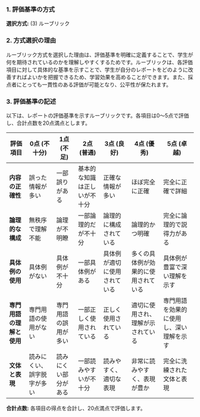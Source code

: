 ### 1. 評価基準の方式
**選択方式:** (3) ルーブリック

### 2. 方式選択の理由
ルーブリック方式を選択した理由は、評価基準を明確に定義することで、学生が何を期待されているのかを理解しやすくするためです。ルーブリックは、各評価項目に対して具体的な基準を示すことで、学生が自分のレポートをどのように改善すればよいかを把握できるため、学習効果を高めることができます。また、採点者にとっても一貫性のある評価が可能となり、公平性が保たれます。

### 3. 評価基準の記述
以下は、レポートの評価基準を示すルーブリックです。各項目は0〜5点で評価し、合計点数を20点満点とします。

| 評価項目                     | 0点 (不十分) | 1点 (不足) | 2点 (普通) | 3点 (良好) | 4点 (優秀) | 5点 (卓越) |
|------------------------------|---------------|-------------|-------------|-------------|-------------|-------------|
| **内容の正確性**            | 誤った情報が多い | 一部誤りがある | 基本的な知識は正しいが不十分 | 正確な情報が多い | ほぼ完全に正確 | 完全に正確で詳細 |
| **論理的な構成**            | 無秩序で理解不能 | 論理が不明瞭 | 一部論理的だが不十分 | 論理的に構成されている | 論理的かつ明確 | 完全に論理的で説得力がある |
| **具体例の使用**            | 具体例がない | 具体例が不十分 | 一部具体例がある | 具体例が適切に使用されている | 多くの具体例が効果的に使用されている | 具体例が豊富で深い理解を示す |
| **専門用語の理解と使用**    | 専門用語の使用がない | 専門用語の誤用が多い | 一部正しく使用されている | 正しく使用されている | 適切に使用され、理解が示されている | 専門用語を効果的に使用し、深い理解を示す |
| **文体と表現**              | 読みにくい、誤字脱字が多い | 読みにくい部分がある | 一部読みやすいが不十分 | 読みやすく、適切な表現 | 非常に読みやすく、表現が豊か | 完全に洗練された文体と表現 |

**合計点数:** 各項目の得点を合計し、20点満点で評価します。
